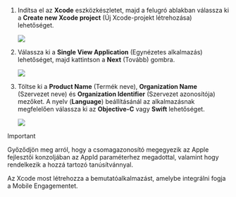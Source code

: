 1. Indítsa el az **Xcode** eszközkészletet, majd a felugró ablakban válassza ki a **Create new Xcode project** (Új Xcode-projekt létrehozása) lehetőséget.
   
    ![](./media/mobile-engagement-create-new-ios-app/xcode-new-project.png)
2. Válassza ki a **Single View Application** (Egynézetes alkalmazás) lehetőséget, majd kattintson a **Next** (Tovább) gombra.
   
    ![](./media/mobile-engagement-create-new-ios-app/xcode-simple-view.png)
3. Töltse ki a **Product Name** (Termék neve), **Organization Name** (Szervezet neve) és **Organization Identifier** (Szervezet azonosítója) mezőket. A nyelv (**Language**) beállításánál az alkalmazásnak megfelelően válassza ki az **Objective-C** vagy **Swift** lehetőséget.
   
    ![](./media/mobile-engagement-create-new-ios-app/xcode-project-props.png)

> [!IMPORTANT]
> Győződjön meg arról, hogy a csomagazonosító megegyezik az Apple fejlesztői konzoljában az AppId paraméterhez megadottal, valamint hogy rendelkezik a hozzá tartozó tanúsítvánnyal. 
> 
> 

Az Xcode most létrehozza a bemutatóalkalmazást, amelybe integrálni fogja a Mobile Engagementet.

